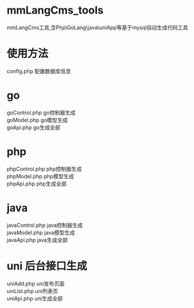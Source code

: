 # mmLangCms_tools
 mmLangCms工具,含Php\GoLang\java\uniApp等基于mysql自动生成代码工具  
# 使用方法
 config.php 配置数据库信息  
 # go  
 goControl.php go控制器生成  
 goModel.php go模型生成  
 goApi.php go生成全部   
 # php  
 phpControl.php php控制器生成  
 phpModel.php php模型生成  
 phpApi.php php生成全部  
 # java  
javaControl.php java控制器生成  
javaModel.php java模型生成  
javaApi.php java生成全部  
# uni 后台接口生成   
uniAdd.php uni发布页面  
uniList.php uni列表页  
uniApi.php uni生成全部  
 
 
 
